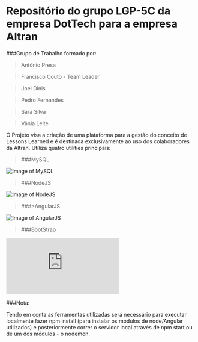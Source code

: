 # Repositório do grupo LGP-5C da empresa DotTech para a empresa Altran

###Grupo de Trabalho formado por:
>António Presa

>Francisco Couto - Team Leader

>Joel Dinis

>Pedro Fernandes

>Sara Silva

>Vânia Leite

O Projeto visa a criação de uma plataforma para a gestão do conceito de Lessons Learned e é destinada exclusivamente ao uso dos colaboradores da Altran. Utiliza quatro utilities principais:

>###MySQL

![Image of MySQL](http://www.devin.com.br/wp-content/uploads/2010/07/mysql_logo.png)
>###NodeJS

![Image of NodeJS](http://ctnovatec.com.br/wp-content/uploads/2015/03/nodejs-logo.png)
>###>AngularJS

![Image of AngularJS](http://blogdoscursos.com.br/wp-content/uploads/2014/11/angularjs-logo.png)
>###BootStrap

![Image of BootStrap](https://under-linux.org/attachment.php?attachmentid=45440&cid=18)

###Nota:

Tendo em conta as ferramentas utilizadas será necessário para executar localmente fazer npm install (para instalar os módulos de node/Angular utilizados) e posteriormente correr o servidor local através de npm start ou de um dos módulos - o nodemon.
